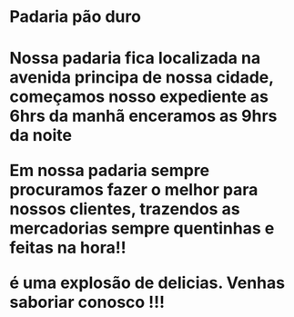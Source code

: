 <h1>Padaria  pão duro<h1>

Nossa padaria fica localizada na avenida principa de nossa cidade, começamos nosso expediente as 6hrs da manhã enceramos as 9hrs da noite

Em nossa padaria sempre procuramos fazer o melhor para nossos clientes, trazendos as mercadorias sempre quentinhas e feitas na hora!!

é uma explosão de delicias. Venhas saboriar conosco !!! 
